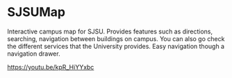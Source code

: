 # SJSUMap

Interactive campus map for SJSU. Provides features such as directions, searching, navigation between buildings on campus. You can also go check the different services that the University provides. Easy navigation though a navigation drawer.

https://youtu.be/kpR_HiYYxbc
